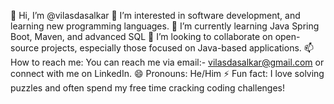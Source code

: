 👋 Hi, I’m @vilasdasalkar
👀 I’m interested in software development, and learning new programming languages.
🌱 I’m currently learning Java Spring Boot, Maven, and advanced SQL
💞️ I’m looking to collaborate on open-source projects, especially those focused on Java-based applications.
📫 How to reach me: You can reach me via email:- vilasdasalkar@gmail.com or connect with me on LinkedIn.
😄 Pronouns: He/Him
⚡ Fun fact: I love solving puzzles and often spend my free time cracking coding challenges!

<!---
vilasdasalkar/vilasdasalkar is a ✨ special ✨ repository because its `README.md` (this file) appears on your GitHub profile.
You can click the Preview link to take a look at your changes.
--->
